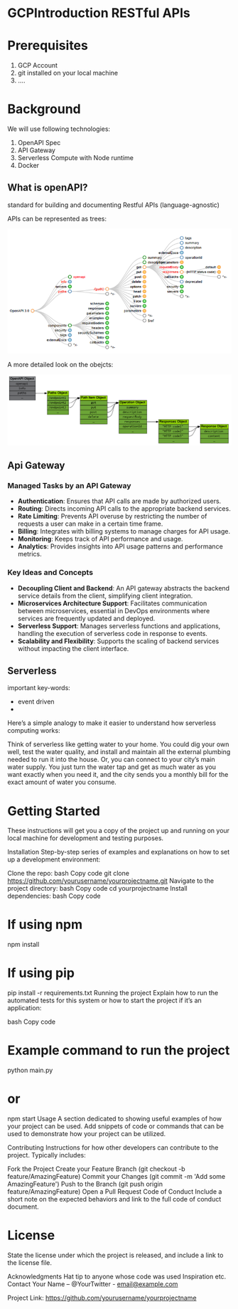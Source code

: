 # GCPIntroduction RESTful APIs



# Prerequisites

1. GCP Account
2. git installed on your local machine
3. ....

# Background

We will use following technologies:
1. OpenAPI Spec
2. API Gateway
3. Serverless Compute with Node runtime
4. Docker

## What is openAPI?

standard for building and documenting Restful APIs (language-agnostic)

APIs can be represented as trees:

![Sample Graph](./Assets/OpenApi_map.png)


A more detailed look on the obejcts:

![Sample Graph](./Assets/OpenApi_object.png)

## Api Gateway

### Managed Tasks by an API Gateway
- **Authentication**: Ensures that API calls are made by authorized users.
- **Routing**: Directs incoming API calls to the appropriate backend services.
- **Rate Limiting**: Prevents API overuse by restricting the number of requests a user can make in a certain time frame.
- **Billing**: Integrates with billing systems to manage charges for API usage.
- **Monitoring**: Keeps track of API performance and usage.
- **Analytics**: Provides insights into API usage patterns and performance metrics.


### Key Ideas and Concepts
- **Decoupling Client and Backend**: An API gateway abstracts the backend service details from the client, simplifying client integration.
- **Microservices Architecture Support**: Facilitates communication between microservices, essential in DevOps environments where services are frequently updated and deployed.
- **Serverless Support**: Manages serverless functions and applications, handling the execution of serverless code in response to events.
- **Scalability and Flexibility**: Supports the scaling of backend services without impacting the client interface.


## Serverless



important key-words:
- event driven
- 



Here’s a simple analogy to make it easier to understand how serverless computing works:

Think of serverless like getting water to your home. You could dig your own well, test the water quality, and install and maintain all the external plumbing needed to run it into the house. Or, you can connect to your city’s main water supply. You just turn the water tap and get as much water as you want exactly when you need it, and the city sends you a monthly bill for the exact amount of water you consume.


# Getting Started
These instructions will get you a copy of the project up and running on your local machine for development and testing purposes.

Installation
Step-by-step series of examples and explanations on how to set up a development environment:

Clone the repo:
bash
Copy code
git clone https://github.com/yourusername/yourprojectname.git
Navigate to the project directory:
bash
Copy code
cd yourprojectname
Install dependencies:
bash
Copy code
# If using npm
npm install

# If using pip
pip install -r requirements.txt
Running the project
Explain how to run the automated tests for this system or how to start the project if it’s an application:

bash
Copy code
# Example command to run the project
python main.py
# or
npm start
Usage
A section dedicated to showing useful examples of how your project can be used. Add snippets of code or commands that can be used to demonstrate how your project can be utilized.

Contributing
Instructions for how other developers can contribute to the project. Typically includes:

Fork the Project
Create your Feature Branch (git checkout -b feature/AmazingFeature)
Commit your Changes (git commit -m 'Add some AmazingFeature')
Push to the Branch (git push origin feature/AmazingFeature)
Open a Pull Request
Code of Conduct
Include a short note on the expected behaviors and link to the full code of conduct document.

# License
State the license under which the project is released, and include a link to the license file.

Acknowledgments
Hat tip to anyone whose code was used
Inspiration
etc.
Contact
Your Name – @YourTwitter - email@example.com

Project Link: https://github.com/yourusername/yourprojectname

